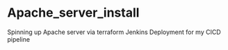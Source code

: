 # Apache_server_install
Spinning up Apache server via terraform
Jenkins Deployment for my CICD pipeline
